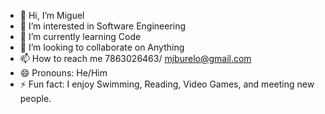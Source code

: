 - 👋 Hi, I’m Miguel
- 👀 I’m interested in Software Engineering
- 🌱 I’m currently learning Code
- 💞️ I’m looking to collaborate on Anything
- 📫 How to reach me 7863026463/ mjburelo@gmail.com
- 😄 Pronouns: He/Him
- ⚡ Fun fact: I enjoy Swimming, Reading, Video Games, and meeting new people.


<!---
Adrenalwheel896/Adrenalwheel896 is a ✨ special ✨ repository because its `README.md` (this file) appears on your GitHub profile.
You can click the Preview link to take a look at your changes.
--->
